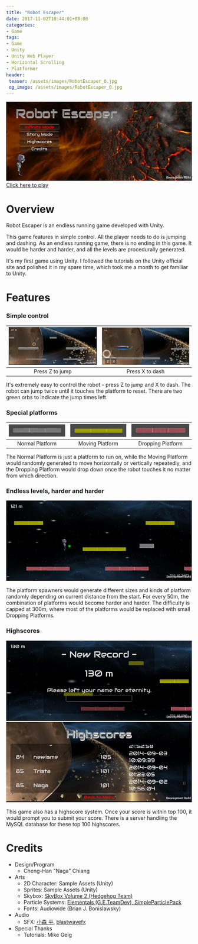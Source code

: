 ```yaml
---
title: "Robot Escaper"
date: 2017-11-02T10:44:01+08:00
categories:
- Game
tags:
- Game
- Unity
- Unity Web Player
- Horizontal Scrolling
- Platformer
header:
 teaser: /assets/images/RobotEscaper_0.jpg
 og_image: /assets/images/RobotEscaper_0.jpg
---
```


![](/assets/images/RobotEscaper_0.jpg)
[Click here to play](https://nagachiang.github.io/RobotEscaper)

# Overview

Robot Escaper is an endless running game developed with Unity.

This game features in simple control. All the player needs to do is jumping and dashing. As an endless running game, there is no ending in this game. It would be harder and harder, and all the levels are procedurally generated.

It's my first game using Unity. I followed the tutorials on the Unity official site and polished it in my spare time, which took me a month to get familiar to Unity.

# Features

### Simple control

| ![](/assets/images/RobotEscaper_1.jpg) | ![](/assets/images/RobotEscaper_2.jpg) |
|:---:|:---:|
| Press Z to jump | Press X to dash |

It's extremely easy to control the robot - press Z to jump and X to dash. The robot can jump twice until it touches the platform to reset. There are two green orbs to indicate the jump times left.

### Special platforms

| ![](/assets/images/RobotEscaper_3.jpg) | ![](/assets/images/RobotEscaper_4.jpg) | ![](/assets/images/RobotEscaper_5.jpg) |
|:---:|:---:|:---:|
| Normal Platform | Moving Platform | Dropping Platform |

The Normal Platform is just a platform to run on, while the Moving Platform would randomly generated to move horizontally or vertically repeatedly, and the Dropping Platform would drop down once the robot touches it no matter from which direction.

### Endless levels, harder and harder

![](/assets/images/RobotEscaper_6.jpg)

The platform spawners would generate different sizes and kinds of platform randomly depending on current distance from the start. For every 50m, the combination of platforms would become harder and harder. The difficulty is capped at 300m, where most of the platforms would be replaced with small Dropping Platforms.

### Highscores

![](/assets/images/RobotEscaper_7.jpg) ![](/assets/images/RobotEscaper_8.jpg)

This game also has a highscore system. Once your score is within top 100, it would prompt you to submit your score. There is a server handling the MySQL database for these top 100 highscores.

# Credits

- Design/Program
    - Cheng-Han "Naga" Chiang
- Arts
    - 2D Character: Sample Assets (Unity) 
    - Sprites: Sample Assets (Unity)
    - Skybox: [SkyBox Volume 2 (Hedgehog Team)](https://www.assetstore.unity3d.com/en/#!/content/3392)
    - Particle Systems: [Elementals (G.E.TeamDev), SimpleParticlePack](https://www.assetstore.unity3d.com/en/#!/content/11158)
    - Fonts: Audiowide (Brian J. Bonislawsky)
- Audio
    - SFX: [小森 平](http://taira-komori.jpn.org/freesoundtw.html), [blastwavefx](http://www.freesfx.co.uk/)
- Special Thanks
    - Tutorials: Mike Geig
